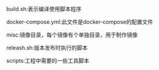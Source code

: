 build.sh:表示编译使用脚本程序

docker-compose.yml:此文件是docker-compose的配置文件

misc:镜像目录，每个镜像有个单独目录，用于制作镜像

releash.sh:版本发布时执行的脚本

scripts:工程中需要的一些工具脚本